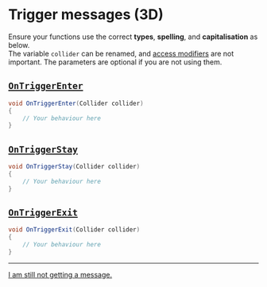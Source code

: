 # Trigger messages (3D)

Ensure your functions use the correct **types**, **spelling**, and **capitalisation** as below.  
The variable `collider` can be renamed, and [access modifiers](https://learn.microsoft.com/en-us/dotnet/csharp/programming-guide/classes-and-structs/access-modifiers) are not important. The parameters are optional if you are not using them.

## [`OnTriggerEnter`](https://docs.unity3d.com/ScriptReference/MonoBehaviour.OnTriggerEnter.html)
```csharp
void OnTriggerEnter(Collider collider)
{
    // Your behaviour here
}
```

## [`OnTriggerStay`](https://docs.unity3d.com/ScriptReference/MonoBehaviour.OnTriggerStay.html)
```csharp
void OnTriggerStay(Collider collider)
{
    // Your behaviour here
}
```

## [`OnTriggerExit`](https://docs.unity3d.com/ScriptReference/MonoBehaviour.OnTriggerExit.html)
```csharp
void OnTriggerExit(Collider collider)
{
    // Your behaviour here
}
```

---
[I am still not getting a message.](3%20Trigger%20Matrix%203D.md)
